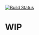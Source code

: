 [![Build Status](https://drone.amgaventures.com/api/badges/AMGAVentures/saas-boilerplate/status.svg)](https://drone.amgaventures.com/AMGAVentures/saas-boilerplate)

# WIP
